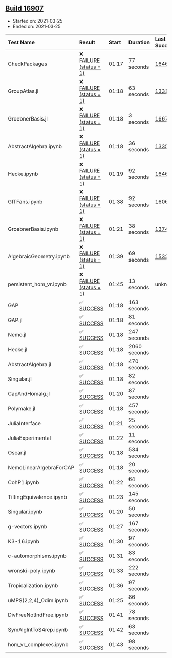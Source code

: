 ## [Build 16907](https://oscarci.mathematik.uni-kl.de/job/oscar/16907/)

* Started on: 2021-03-25
* Ended on: 2021-03-25

| Test Name    | Result | Start | Duration | Last Success | First Failure |
|:-------------|:-------|:------|:---------|:-------------|:--------------|
| CheckPackages | ❌ [FAILURE (status = 1)](https://oscarci.mathematik.uni-kl.de/job/oscar/16907/artifact/logs/build-16907/CheckPackages.log) | 01:17 | 77 seconds | [16463](https://oscarci.mathematik.uni-kl.de/job/oscar/16463/) | [16464](https://oscarci.mathematik.uni-kl.de/job/oscar/16464/) |
| GroupAtlas.jl | ❌ [FAILURE (status = 1)](https://oscarci.mathematik.uni-kl.de/job/oscar/16907/artifact/logs/build-16907/GroupAtlas.jl.log) | 01:18 | 63 seconds | [13311](https://oscarci.mathematik.uni-kl.de/job/oscar/13311/) | [13312](https://oscarci.mathematik.uni-kl.de/job/oscar/13312/) |
| GroebnerBasis.jl | ❌ [FAILURE (status = 1)](https://oscarci.mathematik.uni-kl.de/job/oscar/16907/artifact/logs/build-16907/GroebnerBasis.jl.log) | 01:18 | 3 seconds | [16676](https://oscarci.mathematik.uni-kl.de/job/oscar/16676/) | [16677](https://oscarci.mathematik.uni-kl.de/job/oscar/16677/) |
| AbstractAlgebra.ipynb | ❌ [FAILURE (status = 1)](https://oscarci.mathematik.uni-kl.de/job/oscar/16907/artifact/logs/build-16907/AbstractAlgebra.ipynb.log) | 01:18 | 36 seconds | [13355](https://oscarci.mathematik.uni-kl.de/job/oscar/13355/) | [13356](https://oscarci.mathematik.uni-kl.de/job/oscar/13356/) |
| Hecke.ipynb | ❌ [FAILURE (status = 1)](https://oscarci.mathematik.uni-kl.de/job/oscar/16907/artifact/logs/build-16907/Hecke.ipynb.log) | 01:19 | 92 seconds | [16463](https://oscarci.mathematik.uni-kl.de/job/oscar/16463/) | [16464](https://oscarci.mathematik.uni-kl.de/job/oscar/16464/) |
| GITFans.ipynb | ❌ [FAILURE (status = 1)](https://oscarci.mathematik.uni-kl.de/job/oscar/16907/artifact/logs/build-16907/GITFans.ipynb.log) | 01:38 | 92 seconds | [16068](https://oscarci.mathematik.uni-kl.de/job/oscar/16068/) | [16069](https://oscarci.mathematik.uni-kl.de/job/oscar/16069/) |
| GroebnerBasis.ipynb | ❌ [FAILURE (status = 1)](https://oscarci.mathematik.uni-kl.de/job/oscar/16907/artifact/logs/build-16907/GroebnerBasis.ipynb.log) | 01:21 | 38 seconds | [13748](https://oscarci.mathematik.uni-kl.de/job/oscar/13748/) | [13749](https://oscarci.mathematik.uni-kl.de/job/oscar/13749/) |
| AlgebraicGeometry.ipynb | ❌ [FAILURE (status = 1)](https://oscarci.mathematik.uni-kl.de/job/oscar/16907/artifact/logs/build-16907/AlgebraicGeometry.ipynb.log) | 01:39 | 69 seconds | [15322](https://oscarci.mathematik.uni-kl.de/job/oscar/15322/) | [15323](https://oscarci.mathematik.uni-kl.de/job/oscar/15323/) |
| persistent_hom_vr.ipynb | ❌ [FAILURE (status = 1)](https://oscarci.mathematik.uni-kl.de/job/oscar/16907/artifact/logs/build-16907/persistent_hom_vr.ipynb.log) | 01:45 | 13 seconds | unknown | unknown |
| GAP | ✅ [SUCCESS](https://oscarci.mathematik.uni-kl.de/job/oscar/16907/artifact/logs/build-16907/GAP.log) | 01:18 | 163 seconds |  |  |
| GAP.jl | ✅ [SUCCESS](https://oscarci.mathematik.uni-kl.de/job/oscar/16907/artifact/logs/build-16907/GAP.jl.log) | 01:18 | 81 seconds |  |  |
| Nemo.jl | ✅ [SUCCESS](https://oscarci.mathematik.uni-kl.de/job/oscar/16907/artifact/logs/build-16907/Nemo.jl.log) | 01:18 | 247 seconds |  |  |
| Hecke.jl | ✅ [SUCCESS](https://oscarci.mathematik.uni-kl.de/job/oscar/16907/artifact/logs/build-16907/Hecke.jl.log) | 01:18 | 2060 seconds |  |  |
| AbstractAlgebra.jl | ✅ [SUCCESS](https://oscarci.mathematik.uni-kl.de/job/oscar/16907/artifact/logs/build-16907/AbstractAlgebra.jl.log) | 01:18 | 470 seconds |  |  |
| Singular.jl | ✅ [SUCCESS](https://oscarci.mathematik.uni-kl.de/job/oscar/16907/artifact/logs/build-16907/Singular.jl.log) | 01:18 | 82 seconds |  |  |
| CapAndHomalg.jl | ✅ [SUCCESS](https://oscarci.mathematik.uni-kl.de/job/oscar/16907/artifact/logs/build-16907/CapAndHomalg.jl.log) | 01:20 | 87 seconds |  |  |
| Polymake.jl | ✅ [SUCCESS](https://oscarci.mathematik.uni-kl.de/job/oscar/16907/artifact/logs/build-16907/Polymake.jl.log) | 01:18 | 457 seconds |  |  |
| JuliaInterface | ✅ [SUCCESS](https://oscarci.mathematik.uni-kl.de/job/oscar/16907/artifact/logs/build-16907/JuliaInterface.log) | 01:21 | 25 seconds |  |  |
| JuliaExperimental | ✅ [SUCCESS](https://oscarci.mathematik.uni-kl.de/job/oscar/16907/artifact/logs/build-16907/JuliaExperimental.log) | 01:22 | 11 seconds |  |  |
| Oscar.jl | ✅ [SUCCESS](https://oscarci.mathematik.uni-kl.de/job/oscar/16907/artifact/logs/build-16907/Oscar.jl.log) | 01:18 | 534 seconds |  |  |
| NemoLinearAlgebraForCAP | ✅ [SUCCESS](https://oscarci.mathematik.uni-kl.de/job/oscar/16907/artifact/logs/build-16907/NemoLinearAlgebraForCAP.log) | 01:18 | 20 seconds |  |  |
| CohP1.ipynb | ✅ [SUCCESS](https://oscarci.mathematik.uni-kl.de/job/oscar/16907/artifact/logs/build-16907/CohP1.ipynb.log) | 01:22 | 64 seconds |  |  |
| TiltingEquivalence.ipynb | ✅ [SUCCESS](https://oscarci.mathematik.uni-kl.de/job/oscar/16907/artifact/logs/build-16907/TiltingEquivalence.ipynb.log) | 01:23 | 145 seconds |  |  |
| Singular.ipynb | ✅ [SUCCESS](https://oscarci.mathematik.uni-kl.de/job/oscar/16907/artifact/logs/build-16907/Singular.ipynb.log) | 01:20 | 50 seconds |  |  |
| g-vectors.ipynb | ✅ [SUCCESS](https://oscarci.mathematik.uni-kl.de/job/oscar/16907/artifact/logs/build-16907/g-vectors.ipynb.log) | 01:27 | 167 seconds |  |  |
| K3-16.ipynb | ✅ [SUCCESS](https://oscarci.mathematik.uni-kl.de/job/oscar/16907/artifact/logs/build-16907/K3-16.ipynb.log) | 01:30 | 97 seconds |  |  |
| c-automorphisms.ipynb | ✅ [SUCCESS](https://oscarci.mathematik.uni-kl.de/job/oscar/16907/artifact/logs/build-16907/c-automorphisms.ipynb.log) | 01:31 | 83 seconds |  |  |
| wronski-poly.ipynb | ✅ [SUCCESS](https://oscarci.mathematik.uni-kl.de/job/oscar/16907/artifact/logs/build-16907/wronski-poly.ipynb.log) | 01:33 | 222 seconds |  |  |
| Tropicalization.ipynb | ✅ [SUCCESS](https://oscarci.mathematik.uni-kl.de/job/oscar/16907/artifact/logs/build-16907/Tropicalization.ipynb.log) | 01:36 | 97 seconds |  |  |
| uMPS(2,2,4)_0dim.ipynb | ✅ [SUCCESS](https://oscarci.mathematik.uni-kl.de/job/oscar/16907/artifact/logs/build-16907/uMPS-2-2-4-_0dim.ipynb.log) | 01:25 | 86 seconds |  |  |
| DivFreeNotIndFree.ipynb | ✅ [SUCCESS](https://oscarci.mathematik.uni-kl.de/job/oscar/16907/artifact/logs/build-16907/DivFreeNotIndFree.ipynb.log) | 01:41 | 78 seconds |  |  |
| SymAlgIntToS4rep.ipynb | ✅ [SUCCESS](https://oscarci.mathematik.uni-kl.de/job/oscar/16907/artifact/logs/build-16907/SymAlgIntToS4rep.ipynb.log) | 01:42 | 63 seconds |  |  |
| hom_vr_complexes.ipynb | ✅ [SUCCESS](https://oscarci.mathematik.uni-kl.de/job/oscar/16907/artifact/logs/build-16907/hom_vr_complexes.ipynb.log) | 01:43 | 98 seconds |  |  |
